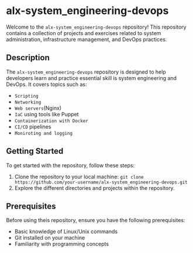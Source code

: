 # alx-system_engineering-devops
Welcome to the `alx-system_engineering-devops` repository! This repository contains a collection of projects and exercises related to system administration, infrastructure management, and DevOps practices.

## Description
The `alx-system_engineering-devops` repository is designed to help developers learn and practice essential skill is system engineering and DevOps. It covers topics such as:
* `Scripting`
* `Networking`
* `Web servers`(Nginx)
* `IaC` using tools like Puppet
* `Containerization with Docker`
* `CI/CD` pipelines
* `Moniroting and logging`

## Getting Started
To get started with the repository, follow these steps:
1. Clone the repository to your local machine:
`git clone https://github.com/your-username/alx-system_engineering-devops.git
`
2. Explore the different directories and projects within the repository.

## Prerequisites
Before using theis repository, ensure you have the following prerequisites:
* Basic knowledge of Linux/Unix commands
* Git installed on your machine
* Familiarity with programming concepts
